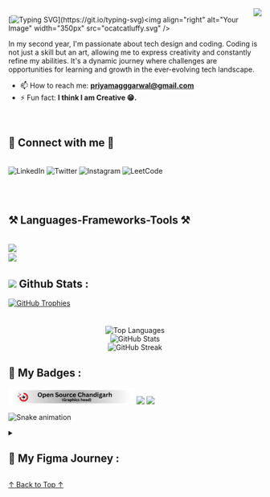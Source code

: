 <img align="right" src="https://visitor-badge.laobi.icu/badge?page_id=priyamaggarwal18.priyamaggarwal18" />

[![Typing SVG](https://readme-typing-svg.herokuapp.com?font=Noto+Sans+Display&weight=600&size=40&pause=600&color=F7F7F7&background=FFFFFF00&vCenter=true&random=false&width=503&height=65&lines=Hi+There+%F0%9F%91%8B!;I+am+Priyam+Aggarwal.+;I+am+a+Developer.;I+am+a+Coder.)](https://git.io/typing-svg)<img align="right" alt="Your Image" width="350px"  src="ocatcatluffy.svg" />


In my second year, I'm passionate about tech design and coding. Coding is not just a skill but an art, allowing me to express creativity and constantly refine my abilities. It's a dynamic journey where challenges are opportunities for learning and growth in the ever-evolving tech landscape.
- 📫 How to reach me: **priyamagggarwal@gmail.com**
- ⚡ Fun fact: **I think I am Creative 😁.**
 <br><br><br>

<h2 >🤝 Connect with me 🤝</h2>
<br/>
<a href="https://www.linkedin.com/in/priyamaggarwal" target="_blank" style="text-decoration: none;">
  <img src="https://img.shields.io/badge/LinkedIn-%230077B5.svg?style=for-the-badge&logo=linkedin&logoColor=white" alt="LinkedIn">
</a>
<a href="https://twitter.com/PriyamAgga61169" target="_blank" style="text-decoration: none;">
  <img src="https://img.shields.io/badge/Twitter-000000.svg?style=for-the-badge&logo=twitter&logoColor=white" alt="Twitter">
</a>
<a href="https://www.instagram.com/priyamaggarwal18/" target="_blank" style="text-decoration: none;">
  <img src="https://img.shields.io/badge/Instagram-%23E4405F.svg?style=for-the-badge&logo=instagram&logoColor=white" alt="Instagram">
</a>
<a href="https://leetcode.com/Priyam08/" target="_blank" style="text-decoration: none;">
  <img src="https://img.shields.io/badge/LeetCode-%23FFA116.svg?style=for-the-badge&logo=leetcode&logoColor=white" alt="LeetCode">
</a>

 <br><br>

<h2 >⚒️ Languages-Frameworks-Tools ⚒️</h2>
<br/>
<div >
    <img src="https://skillicons.dev/icons?i=react,bootstrap,html,css,vscode,github,figma,tailwind,git,nodejs,postman,python,javascript,express,firebase,mongodb,c,cpp,bash,mysql,flask" />

</div>

<img src="https://github.com/priyamaggarwal18/priyamaggarwal18/blob/output/github-contribution-grid-snake.gif"/>

## <img width="40px"  src="https://img.shields.io/badge/-100000?logo=github&logoColor=white"/> Github Stats :
<div>
<div style="display: flex; justify-content: flex-start; margin-bottom: 20px;">
  <a href="https://github.com/ryo-ma/github-profile-trophy" style="margin-right: 10px;">
    <img src="https://github-profile-trophy.vercel.app/?username=priyamaggarwal18&theme=dracula" alt="GitHub Trophies" />
  </a>
</div>
<br>
<div style="display: flex; flex-direction: column; align-items: center; margin-bottom: 20px;">
    <img src="https://github-readme-stats.vercel.app/api/top-langs?username=priyamaggarwal18&show_icons=true&locale=en&layout=donut&theme=radical" alt="Top Languages" />
  <img src="https://github-readme-stats.vercel.app/api?username=priyamaggarwal18&show_icons=true&locale=en&theme=gruvbox" alt="GitHub Stats"/>
  <img src="https://github-readme-streak-stats.herokuapp.com/?user=priyamaggarwal18&theme=algolia" alt="GitHub Streak" />
   
</div>
</div>

## 💫 My Badges : 
<p>
<img height="33px" src="open.svg"/>
<img height="30px" src="https://ziadoua.github.io/m3-Markdown-Badges/badges/Hacktoberfest2023/hacktoberfest20232.svg"/>
<img src="https://holopin.me/priyamaggarwal18"/>
</p>

![Snake animation](https://github.com/priyamaggarwal18/priyamaggarwal18/blob/snake-output/github-contribution-grid-snake.svg)
 

<details>
<summary><h2>🎨 My Figma Journey :</h2></summary>
 <p align=left>
<img width="350px" src="2.png">
<img width="350px" src="3.png">
<img width="350px" src="4.png">
<img width="350px" src="5.png">
<img width="350px" src="6.png">
  <img width="350px" src="7.png">
  <img width="350px" src="8.png">
<img width="350px" src="9.png">
  <img width="350px" src="10.png">
  <img width="350px" src="vastr.png">
 </p>
</details>

[↑ Back to Top ↑](#top)

